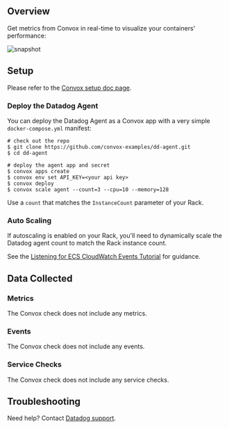 ## Overview

Get metrics from Convox in real-time to visualize your containers' performance:

![snapshot][1]

## Setup

Please refer to the [Convox setup doc page][2].

### Deploy the Datadog Agent

You can deploy the Datadog Agent as a Convox app with a very simple `docker-compose.yml` manifest:

```
# check out the repo
$ git clone https://github.com/convox-examples/dd-agent.git
$ cd dd-agent

# deploy the agent app and secret
$ convox apps create
$ convox env set API_KEY=<your api key>
$ convox deploy
$ convox scale agent --count=3 --cpu=10 --memory=128
```

Use a `count` that matches the `InstanceCount` parameter of your Rack.

### Auto Scaling

If autoscaling is enabled on your Rack, you'll need to dynamically scale the Datadog agent count to match the Rack instance count.

See the [Listening for ECS CloudWatch Events Tutorial][3] for guidance.

## Data Collected
### Metrics
The Convox check does not include any metrics.

### Events
The Convox check does not include any events.

### Service Checks
The Convox check does not include any service checks.

## Troubleshooting
Need help? Contact [Datadog support][4].

[1]: https://raw.githubusercontent.com/DataDog/integrations-extras/master/convox/images/snapshot.png
[2]: https://docs.convox.com/external-services/datadog
[3]: http://docs.aws.amazon.com/AmazonECS/latest/developerguide/ecs_cwet.html
[4]: https://docs.datadoghq.com/help
